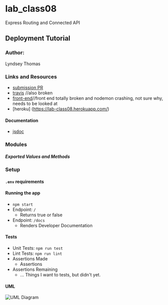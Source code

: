 # lab_class08
Express Routing and Connected API 

## Deployment Tutorial

### Author:
Lyndsey Thomas

### Links and Resources
* [submission PR](https://github.com/lyndsey-401-advanced-javascript/lab_class08/pull/2)
* [travis](https://travis-ci.com/lyndsey-401-advanced-javascript/lab_class08/jobs/227265574) //also broken
* [front-end](http://localhost:3000/)//front end totally broken and nodemon crashing, not sure why, needs to be looked at
* [heroku] (https://lab-class08.herokuapp.com/)


#### Documentation
* [jsdoc]()

### Modules

##### Exported Values and Methods

### Setup

#### `.env` requirements

#### Running the app
* `npm start`
* Endpoint: `/`
  * Returns true or false
* Endpoint: `/docs`
  * Renders Developer Documentation
  
#### Tests
* Unit Tests: `npm run test`
* Lint Tests: `npm run lint`
* Assertions Made
  * Assertions
* Assertions Remaining
  * ... Things I want to tests, but didn't yet.

#### UML

![UML Diagram](./uml.jpeg)